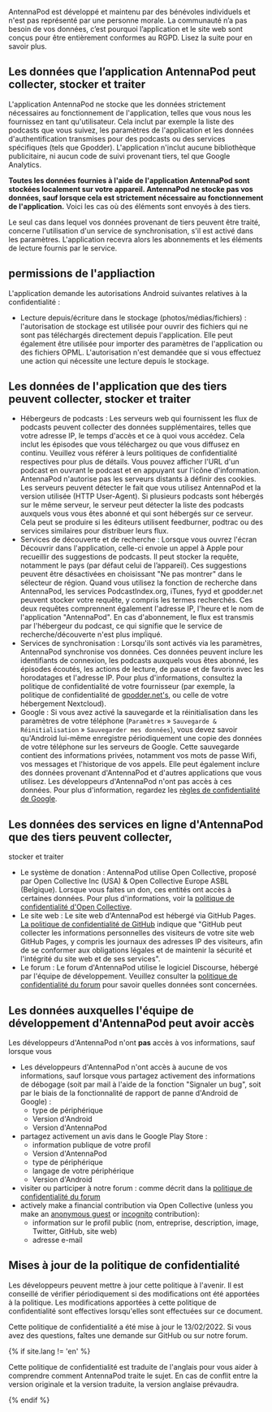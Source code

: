 AntennaPod est développé et maintenu par des bénévoles individuels et n'est pas
représenté par une personne morale. La communauté n’a pas besoin de vos données,
c’est pourquoi l’application et le site web sont conçus pour être entièrement
conformes au RGPD. Lisez la suite pour en savoir plus.

## Les données que l’application AntennaPod peut collecter, stocker et traiter

L'application AntennaPod ne stocke que les données strictement nécessaires au
fonctionnement de l'application, telles que vous nous les fournissez en tant
qu'utilisateur. Cela inclut par exemple la liste des podcasts que vous suivez,
les paramètres de l'application et les données d'authentification transmises
pour des podcasts ou des services spécifiques (tels que Gpodder). L'application
n'inclut aucune bibliothèque publicitaire, ni aucun code de suivi provenant
tiers, tel que Google Analytics.

**Toutes les données fournies à l'aide de l'application AntennaPod sont stockées
localement sur votre appareil. AntennaPod ne stocke pas vos données, sauf
lorsque cela est strictement nécessaire au fonctionnement de l'application.**
Voici les cas où des éléments sont envoyés à des tiers.

Le seul cas dans lequel vos données provenant de tiers peuvent être traité,
concerne l'utilisation d'un service de synchronisation, s'il est activé dans les
paramètres. L'application recevra alors les abonnements et les éléments de
lecture fournis par le service.

## permissions de l'appliaction

L'application demande les autorisations Android suivantes relatives à la
confidentialité :

- Lecture depuis/écriture dans le stockage (photos/médias/fichiers) :
l'autorisation de stockage est utilisée pour ouvrir des fichiers qui ne sont
pas téléchargés directement depuis l'application. Elle peut également être
utilisée pour importer des paramètres de l'application ou des fichiers OPML.
L'autorisation n'est demandée que si vous effectuez une action qui nécessite une
lecture depuis le stockage.

## Les données de l'application que des tiers peuvent collecter, stocker et traiter

- Hébergeurs de podcasts : Les serveurs web qui fournissent les flux de podcasts
peuvent collecter des données supplémentaires, telles que votre adresse IP, le
temps d'accès et ce à quoi vous accédez. Cela inclut les épisodes que vous
téléchargez ou que vous diffusez en continu. Veuillez vous référer à leurs
politiques de confidentialité respectives pour plus de détails. Vous pouvez
afficher l'URL d'un podcast en ouvrant le podcast et en appuyant sur l'icône
d'information. AntennaPod n'autorise pas les serveurs distants à définir des
cookies. Les serveurs peuvent détecter le fait que vous utilisez AntennaPod et
la version utilisée (HTTP User-Agent). Si plusieurs podcasts sont hébergés sur
le même serveur, le serveur peut détecter la liste des podcasts auxquels vous
vous êtes abonné et qui sont hébergés sur ce serveur. Cela peut se produire si
les éditeurs utilisent feedburner, podtrac ou des services similaires pour
distribuer leurs flux.
- Services de découverte et de recherche : Lorsque vous ouvrez l'écran Découvrir
dans l'application, celle-ci envoie un appel à Apple pour recueillir des
suggestions de podcasts. Il peut stocker la requête, notamment le pays (par
défaut celui de l’appareil). Ces suggestions peuvent être désactivées en
choisissant "Ne pas montrer" dans le sélecteur de région. Quand vous utilisez la
fonction de recherche dans AntennaPod, les services PodcastIndex.org, iTunes,
fyyd et gpodder.net peuvent stocker votre requête, y compris les termes
recherchés. Ces deux requêtes comprennent également l'adresse IP, l'heure et le
nom de l'application "AntennaPod". En cas d'abonnement, le flux est transmis par
l'hébergeur du podcast, ce qui signifie que le service de recherche/découverte
n'est plus impliqué.
- Services de synchronisation : Lorsqu'ils sont activés via les paramètres,
AntennaPod synchronise vos données. Ces données peuvent inclure les
identifiants de connexion, les podcasts auxquels vous êtes abonné, les épisodes
écoutés, les actions de lecture, de pause et de favoris avec les horodatages et
l'adresse IP. Pour plus d'informations, consultez la politique de
confidentialité de votre fournisseur (par exemple, la politique de
confidentialité de [gpodder.net's](https://gpodder.net/privacy), ou celle de
votre hébergement Nextcloud).
- Google : Si vous avez activé la sauvegarde et la réinitialisation dans les
paramètres de votre téléphone (`Paramètres` » `Sauvegarde & Réinitialisation`
» `Sauvegarder mes données`), vous devez savoir qu'Android lui-même enregistre
périodiquement une copie des données de votre téléphone sur les serveurs de
Google. Cette sauvegarde contient des informations privées, notamment vos mots
de passe Wifi, vos messages et l'historique de vos appels. Elle peut également
inclure des données provenant d'AntennaPod et d'autres applications que vous
utilisez. Les développeurs d'AntennaPod n'ont pas accès à ces données. Pour plus
d'information, regardez les [règles de confidentialité de
Google](https://policies.google.com).

## Les données des services en ligne d'AntennaPod que des tiers peuvent collecter,
stocker et traiter

- Le système de donation : AntennaPod utilise Open Collective, proposé par Open
Collective Inc (USA) & Open Collective Europe ASBL (Belgique). Lorsque vous
faites un don, ces entités ont accès à certaines données. Pour plus
d'informations, voir la [politique de confidentialité d'Open
Collective](https://opencollective.com/privacypolicy).
- Le site web : Le site web d'AntennaPod est hébergé via GitHub Pages. [La
politique de confidentialité de
GitHub](https://docs.github.com/en/github/site-policy/github-privacy-statement#github-pages)
indique que "GitHub peut collecter les informations personnelles des visiteurs
de votre site web GitHub Pages, y compris les journaux des adresses IP des
visiteurs, afin de se conformer aux obligations légales et de maintenir la
sécurité et l'intégrité du site web et de ses services".
- Le forum : Le forum d'AntennaPod utilise le logiciel Discourse, hébergé par
l'équipe de développement. Veuillez consulter la [politique de confidentialité
du forum](https://forum.antennapod.org/privacy) pour savoir quelles données sont
concernées.

## Les données auxquelles l'équipe de développement d'AntennaPod peut avoir accès

Les développeurs d'AntennaPod n'ont **pas** accès à vos informations, sauf
lorsque vous

- Les développeurs d'AntennaPod n'ont accès à aucune de vos informations, sauf
lorsque vous partagez activement des informations de débogage (soit par mail à
l'aide de la fonction "Signaler un bug", soit par le biais de la fonctionnalité
de rapport de panne d'Android de Google) :
   - type de périphérique
   - Version d'Android
   - Version d'AntennaPod
- partagez activement un avis dans le Google Play Store :
   - information publique de votre profil
   - Version d'AntennaPod
   - type de périphérique
   - langage de votre périphérique
   - Version d'Android
- visiter ou participer à notre forum : comme décrit dans la [politique de
confidentialité du forum](https://forum.antennapod.org/privacy)
- actively make a financial contribution via Open Collective (unless you make an
[anonymous
guest](https://docs.opencollective.com/help/financial-contributors/payments#contributing-as-a-guest)
or
[incognito](https://docs.opencollective.com/help/financial-contributors/payments#select-a-contributor)
contribution):
   - information sur le profil public (nom, entreprise, description, image, Twitter,
GitHub, site web)
   - adresse e-mail

## Mises à jour de la politique de confidentialité

Les développeurs peuvent mettre à jour cette politique à l'avenir. Il est
conseillé de vérifier périodiquement si des modifications ont été apportées à la
politique. Les modifications apportées à cette politique de confidentialité sont
effectives lorsqu'elles sont effectuées sur ce document.

Cette politique de confidentialité a été mise à jour le 13/02/2022. Si vous avez
des questions, faîtes une demande sur GitHub ou sur notre forum.

{% if site.lang != 'en' %}

Cette politique de confidentialité est traduite de l'anglais pour vous aider à
comprendre comment AntennaPod traite le sujet. En cas de conflit entre la
version originale et la version traduite, la version anglaise prévaudra.

{% endif %}
